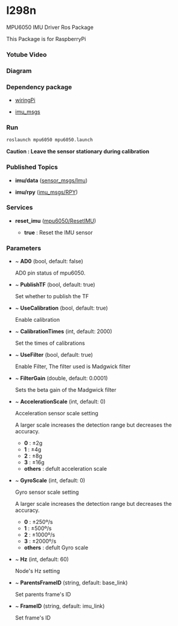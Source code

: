 # l298n

MPU6050 IMU Driver Ros Package

This Package is for RaspberryPi

### Yotube Video

### Diagram

### Dependency package
- [wiringPi](http://wiringpi.com/download-and-install/)

- [imu_msgs](https://github.com/PigeonSensei/pigeon_imu_driver/tree/master/imu_msgs)

### Run

```bash
roslaunch mpu6050 mpu6050.launch
```

**Caution : Leave the sensor stationary during calibration**

### Published Topics

- **imu/data** ([sensor_msgs/Imu](http://docs.ros.org/en/melodic/api/sensor_msgs/html/msg/Imu.html))

- **imu/rpy** ([imu_msgs/RPY](https://github.com/PigeonSensei/pigeon_imu_driver/blob/master/imu_msgs/msg/RPY.msg))

### Services
- **reset_imu** ([mpu6050/ResetIMU](https://github.com/PigeonSensei/pigeon_imu_driver/blob/master/mpu6050/srv/ResetIMU.srv))

  -  **true** : Reset the IMU sensor


### Parameters

- ~ **AD0** (bool, default: false)

  AD0 pin status of mpu6050.
  
- ~ **PublishTF** (bool, default: true)

  Set whether to publish the TF 

- ~ **UseCalibration** (bool, default: true)

  Enable calibration

- ~ **CalibrationTimes** (int, default: 2000)

  Set the times of calibrations

- ~ **UseFilter** (bool, default: true)

  Enable Filter, The filter used is Madgwick filter

- ~ **FilterGain** (double, default: 0.0001)

  Sets the beta gain of the Madgwick filter
  
- ~ **AccelerationScale** (int, default: 0)

  Acceleration sensor scale setting

  A larger scale increases the detection range but decreases the accuracy.

  - **0** : ±2g
  - **1** : ±4g
  - **2** : ±8g
  - **3** : ±16g
  - **others** : defult acceleration scale
  
- ~ **GyroScale** (int, default: 0)

  Gyro sensor scale setting

  A larger scale increases the detection range but decreases the accuracy.

  - **0** : ±250º/s
  - **1** : ±500º/s
  - **2** : ±1000º/s
  - **3** : ±2000º/s
  - **others** : defult Gyro scale
  
- ~ **Hz** (int, default: 60)

  Node's Hz setting

- ~ **ParentsFrameID** (string, default: base_link)

  Set parents frame's ID

- ~ **FrameID** (string, default: imu_link)

  Set frame's ID
